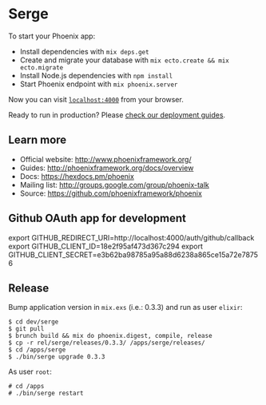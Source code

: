 # Serge

To start your Phoenix app:

  * Install dependencies with `mix deps.get`
  * Create and migrate your database with `mix ecto.create && mix ecto.migrate`
  * Install Node.js dependencies with `npm install`
  * Start Phoenix endpoint with `mix phoenix.server`

Now you can visit [`localhost:4000`](http://localhost:4000) from your browser.

Ready to run in production? Please [check our deployment guides](http://www.phoenixframework.org/docs/deployment).

## Learn more

  * Official website: http://www.phoenixframework.org/
  * Guides: http://phoenixframework.org/docs/overview
  * Docs: https://hexdocs.pm/phoenix
  * Mailing list: http://groups.google.com/group/phoenix-talk
  * Source: https://github.com/phoenixframework/phoenix

## Github OAuth app for development ##

export GITHUB_REDIRECT_URI=http://localhost:4000/auth/github/callback
export GITHUB_CLIENT_ID=18e2f95af473d367c294
export GITHUB_CLIENT_SECRET=e3b62ba98785a95a88d6238a865ce15a72e78756

## Release

Bump application version in `mix.exs` (i.e.: 0.3.3) and run as user `elixir`:

    $ cd dev/serge
    $ git pull
    $ brunch build && mix do phoenix.digest, compile, release
    $ cp -r rel/serge/releases/0.3.3/ /apps/serge/releases/
    $ cd /apps/serge
    $ ./bin/serge upgrade 0.3.3

As user `root`:

    # cd /apps
    # ./bin/serge restart
